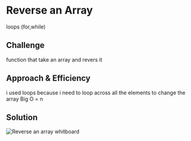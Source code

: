 # Reverse an Array

loops (for,while)

## Challenge

function that take an array and revers it

## Approach & Efficiency

i used loops because i need to loop across all the elements to change the array
Big O = n

## Solution

![Reverse an array whitboard](../../assest/chal.jpeg)